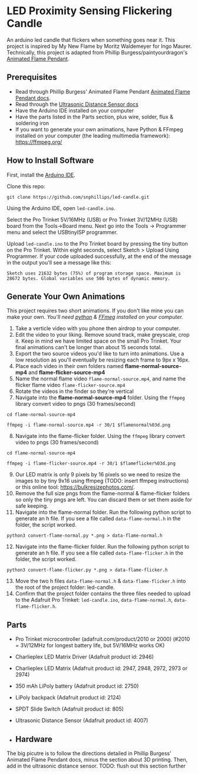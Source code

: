 # LED Proximity Sensing Flickering Candle
An arduino led candle that flickers when something goes near it. This project is inspired by My New Flame by Moritz Waldemeyer for Ingo Maurer. Technically, this project is adapted from Phillip Burgess/paintyourdragon's [Animated Flame Pendant](https://learn.adafruit.com/animated-flame-pendant).


## Prerequisites
- Read through Phillip Burgess' Animated Flame Pendant [Animated Flame Pendant docs](https://learn.adafruit.com/animated-flame-pendant).
- Read through the [Ultrasonic Distance Sensor docs](https://learn.adafruit.com/ultrasonic-sonar-distance-sensors)
- Have the Arduino IDE installed on your computer
- Have the parts listed in the Parts section, plus wire, solder, flux & soldering iron
- If you want to generate your own animations, have Python & FFmpeg installed on your computer (the leading multimedia framework): https://ffmpeg.org/


## How to Install Software

First, install the [Arduino IDE](https://www.arduino.cc/en/software).

Clone this repo:

`git clone https://github.com/snphillips/led-candle.git`

Using the Arduino IDE, open `led-candle.ino`.

Select the Pro Trinket 5V/16MHz (USB) or Pro Trinket 3V/12MHz (USB) board from the Tools->Board menu.
Next go into the Tools -> Programmer menu and select the USBtinyISP programmer.

Upload `led-candle.ino` to the Pro Trinket board by pressing the tiny button on the Pro Trinket. Within eight seconds, select Sketch > Upload Using Programmer. If your code uploaded successfully, at the end of the message in the output you'll see a message like this:

`Sketch uses 21632 bytes (75%) of program storage space. Maximum is 28672 bytes.
Global variables use 506 bytes of dynamic memory.`



## Generate Your Own Animations
This project requires two short animations. If you don't like mine you can make your own.
_You'll need [python](https://www.python.org/about/gettingstarted/) & [FFmeg](https://ffmpeg.org/) installed on your computer._
1) Take a verticle video with you phone then airdrop to your computer.
2) Edit the video to your liking. Remove sound track, make greyscale, crop it. Keep in mind we have limited space on the small Pro Trinket. Your final animations can't be longer than about 15 seconds total.
3) Export the two source videos you'd like to turn into animations. Use a low resolution as you'll eventually be resizing each frame to 9px x 16px.
4) Place each video in their own folders named **flame-normal-source-mp4** and **flame-flicker-source-mp4**
5) Name the normal flame video `flame-normal-source.mp4`, and name the flicker flame video `flame-flicker-source.mp4`
6) Rotate the videos in the finder so they're vertical
7) Navigate into the **flame-normal-source-mp4** folder. Using the `ffmpeg` library convert video to pngs (30 frames/second)

```
cd flame-normal-source-mp4
```
```
ffmpeg -i flame-normal-source.mp4 -r 30/1 $flamenormal%03d.png
```

8) Navigate into the flame-flicker folder. Using the `ffmpeg` library convert video to pngs (30 frames/second)

```
cd flame-normal-source-mp4
```
```
ffmpeg -i flame-flicker-source.mp4 -r 30/1 $flameflicker%03d.png
```

9) Our LED matrix is only 9 pixels by 16 pixels so we need to resize the images to by tiny 9x16 using ffmpeg (TODO: insert ffmpeg instructions) or this online tool: https://bulkresizephotos.com/.
10) Remove the full size pngs from the flame-normal & flame-flicker folders so only the tiny pngs are left. You can discard them or set them aside for safe keeping.
11) Navigate into the flame-normal folder. Run the following python script to generate an h file. If you see a file called `data-flame-normal.h` in the folder, the script worked.

```
python3 convert-flame-normal.py *.png > data-flame-normal.h
```

12) Navigate into the flame-flicker folder. Run the following python script to generate an h file. If you see a file called `data-flame-flicker.h` in the folder, the script worked.

```
python3 convert-flame-flicker.py *.png > data-flame-flicker.h
```

13) Move the two h files `data-flame-normal.h` & `data-flame-flicker.h` into the root of the project folder: led-candle.
14) Confirm that the project folder contains the three files needed to upload to the Adafruit Pro Trinket: `led-candle.ino`, `data-flame-normal.h`, `data-flame-flicker.h`.


## Parts
- Pro Trinket microcontroller (adafruit.com/product/2010 or 2000) (#2010 = 3V/12MHz for longest battery life, but 5V/16MHz works OK)
- Charlieplex LED Matrix Driver (Adafruit product id: 2946)
- Charlieplex LED Matrix (Adafruit product id: 2947, 2948, 2972, 2973 or 2974)
- 350 mAh LiPoly battery (Adafruit product id: 2750)
- LiPoly backpack (Adafruit product id: 2124)
- SPDT Slide Switch (Adafruit product id: 805)
- Ultrasonic Distance Sensor (Adafruit product id: 4007)

 
- ## Hardware
The big picutre is to follow the directions detailed in Phillip Burgess' Animated Flame Pendant docs, minus the section about 3D printing. Then, add in the ultrasonic distance sensor. TODO: flush out this section further
